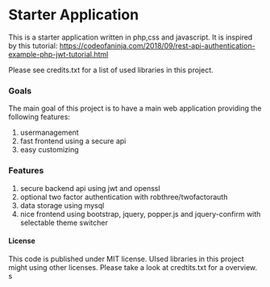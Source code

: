# Starter Application

This is a starter application written in php,css and javascript.
It is inspired by this tutorial: https://codeofaninja.com/2018/09/rest-api-authentication-example-php-jwt-tutorial.html

Please see credits.txt for a list of used libraries in this project.

### Goals

The main goal of this project is to have a main web application providing the following features:

1. usermanagement
2. fast frontend using a secure api
3. easy customizing 

### Features

1. secure backend api using jwt and openssl
2. optional two factor authentication with robthree/twofactorauth
3. data storage using mysql
4. nice frontend using bootstrap, jquery, popper.js and jquery-confirm with selectable theme switcher

#### License
This code is published under MIT license. UIsed libraries in this project might using other licenses. Please take a look at credtits.txt for a overview.
s
